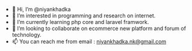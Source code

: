 - 👋 Hi, I’m @niyankhadka
- 👀 I’m interested in programming and research on internet.
- 🌱 I’m currently learning php core and laravel framwork.
- 💞️ I’m looking to collaborate on ecommerce new platform and forum of technology.
- 📫 You can reach me from email : niyankhadka.nk@gmail.com

<!---
niyankhadka/niyankhadka is a ✨ special ✨ repository because its `README.md` (this file) appears on your GitHub profile.
You can click the Preview link to take a look at your changes.
--->

